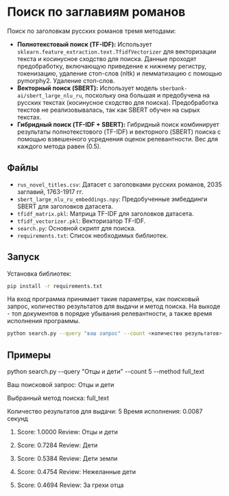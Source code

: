 # Поиск по заглавиям романов

Поиск по заголовкам русских романов тремя методами:

* **Полнотекстовый поиск (TF-IDF):**  Использует `sklearn.feature_extraction.text.TfidfVectorizer` для векторизации текста и косинусное сходство для поиска. Данные проходят предобработку, включающую приведение к нижнему регистру, токенизацию, удаление стоп-слов (nltk) и лемматизацию с помощью pymorphy2.
Удаление стоп-слов.
* **Векторный поиск (SBERT):**  Использует модель `sberbank-ai/sbert_large_nlu_ru`, поскольку она большая и предобучена на русских текстах (косинусное сходство для поиска). Предобработка текстов не реализовывалась, так как SBERT обучен на сырых текстах.
* **Гибридный поиск (TF-IDF + SBERT):**  Гибридный поиск комбинирует результаты полнотекстового (TF-IDF) и векторного (SBERT) поиска с помощью взвешенного усреднения оценок релевантности. Вес для каждого метода равен (0.5).


## Файлы
* `rus_novel_titles.csv`:  Датасет с заголовками русских романов, 2035 заглавий, 1763-1917 гг.
* `sbert_large_nlu_ru_embeddings.npy`:  Предобученные эмбеддинги SBERT для заголовков датасета.
* `tfidf_matrix.pkl`:  Матрица TF-IDF для заголовков датасета.
* `tfidf_vectorizer.pkl`:  Векторизатор TF-IDF.
* `search.py`:  Основной скрипт для поиска.
* `requirements.txt`:  Список необходимых библиотек.



## Запуск
Установка библиотек:
```bash
pip install -r requirements.txt
```
На вход программа принимает такие параметры, как поисковый запрос, количество результатов для выдачи и метод поиска. На выходе - топ документов в порядке убывания релевантности, а также время исполнения программы.

```bash
python search.py --query "ваш запрос" --count <количество результатов> --method <метод поиска>  
```


## Примеры
python search.py --query "Отцы и дети" --count 5 --method full_text

Ваш поисковой запрос: Отцы и дети

Выбранный метод поиска: full_text

Количество результатов для выдачи: 5
Время исполнения: 0.0087 секунд
1. Score: 1.0000
Review: Отцы и дети

2. Score: 0.7284
Review: Дети

3. Score: 0.5384
Review: Дети земли

4. Score: 0.4754
Review: Нежеланные дети

5. Score: 0.4694
Review: За грехи отца
